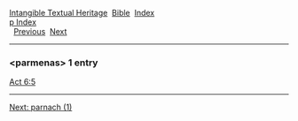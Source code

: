 [Intangible Textual Heritage](../../index)  [Bible](../index) 
[Index](index)   
[p Index](_p_)  
  [Previous](c08256)  [Next](c08258) 

------------------------------------------------------------------------

### &lt;parmenas&gt; 1 entry

[Act 6:5](../kjv/act006.htm#005)  

------------------------------------------------------------------------

[Next: parnach (1)](c08258)
